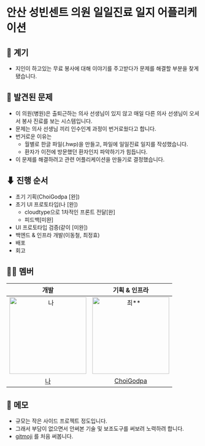 # 안산 성빈센트 의원 일일진료 일지 어플리케이션

## 💬 계기
- 지인이 하고있는 무료 봉사에 대해 이야기를 주고받다가 문제를 해결할 부분을 찾게 됐습니다.

## 🤔 발견된 문제
* 이 의원(병원)은 출퇴근하는 의사 선생님이 있지 않고 매일 다른 의사 선생님이 오셔서 봉사 진료를 보는 시스템입니다.
* 문제는 의사 선생님 끼리 인수인계 과정이 번거로웠다고 합니다.
* 번거로운 이유는 
  * 월별로 한글 파일(.hwp)을 만들고, 파일에 일일진료 일지를 작성했습니다.
  * 환자가 이전에 방문했던 환자인지 파악하기가 힘듭니다.
* 이 문제를 해결하려고 관련 어플리케이션을 만들기로 결정했습니다.

## ⬇ 진행 순서
* 초기 기획(ChoiGodpa [완])
* 초기 UI 프로토타입(나 [완])
  * cloudtype으로 1차적인 프론트 전달[완]
  * 피드백[미완]
* UI 프로토타입 검증(같이 [미완])
* 백엔드 & 인프라 개발(이동철, 최정효)
* 배포
* 회고



## 🙌🏻 멤버
|                                          개발                                           |                                                                   기획 & 인프라                                                                    |
|:-------------------------------------------------------------------------------------:|:---------------------------------------------------------------------------------------------------------------------------------------------:|
| <img src="https://avatars.githubusercontent.com/u/18659603?v=4" width=200px alt="나"/> |                           <img src="https://avatars.githubusercontent.com/u/65863017?v=4" width="200px" alt="최**"/>                           |
|                            [나](https://github.com/Eechul)                             |                                      [ChoiGodpa](https://avatars.githubusercontent.com/u/144204347?v=4)                                       |          


## 📝 메모
- 규모는 작은 사이드 프로젝트 정도입니다. 
- 그래서 부담이 없으면서 안써본 기술 및 보조도구를 써보려 노력하려 합니다.
- [gitmoji](https://gitmoji.dev/) 를 처음 써봅니다.
